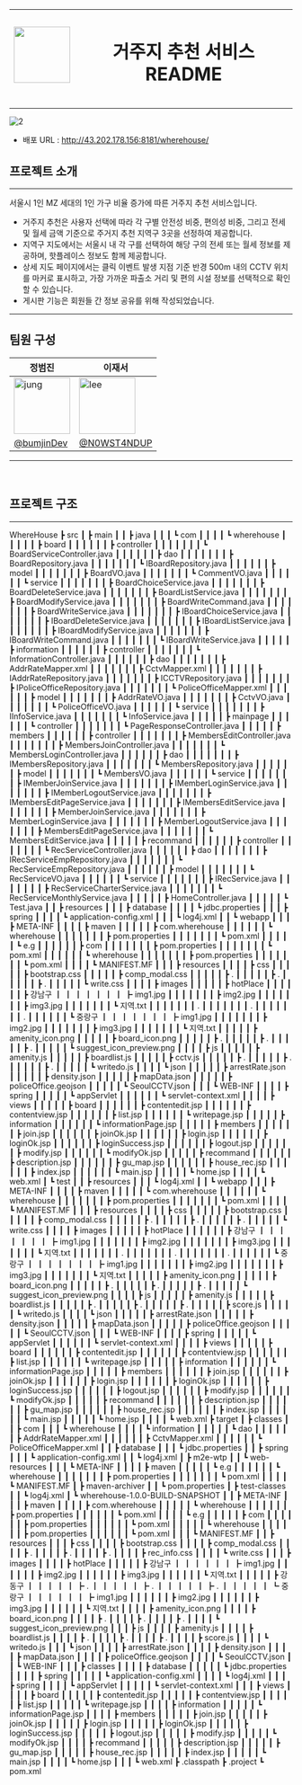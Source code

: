 <img src="https://github.com/user-attachments/assets/f521acdb-4507-4aee-8abd-ac88f80318bb" width="100" height="100"/>| <h1>거주지 추천 서비스 README</h1>|
---| ---|

---

![2](https://github.com/user-attachments/assets/84dc3382-ae6f-4856-a8f0-2a21242319d3)

+ 배포 URL : http://43.202.178.156:8181/wherehouse/


## 프로젝트 소개
---
서울시 1인 MZ 세대의 1인 가구 비율 증가에 따른 거주지 추천 서비스입니다.
+ 거주지 추천은 사용자 선택에 따라 각 구별 안전성 비중, 편의성 비중, 그리고 전세 및 월세 금액 기준으로 주거지 추천 지역구 3곳을 선정하여 제공합니다.
+ 지역구 지도에서는 서울시 내 각 구를 선택하여 해당 구의 전세 또는 월세 정보를 제공하며, 핫플레이스 정보도 함께 제공합니다.
+ 상세 지도 페이지에서는 클릭 이벤트 발생 지점 기준 반경 500m 내의 CCTV 위치를 마커로 표시하고, 가장 가까운 파출소 거리 및 편의 시설 정보를 선택적으로 확인할 수 있습니다.
+ 게시판 기능은 회원들 간 정보 공유를 위해 작성되었습니다.

---

## 팀원 구성

| 정범진 | 이재서 |
| --- | --- |
| <img src="https://github.com/user-attachments/assets/946612ee-7f7f-41ce-8d8c-85b578f18d2d" width="100" height="100" alt="jung"/> | <img src="https://github.com/user-attachments/assets/8b4a2dd0-166a-4e04-93eb-38482a2828fe" width="100" height="100" alt="lee"/> |
| [@bumjinDev](https://github.com/bumjinDev/wherehouse) | [@N0WST4NDUP](https://github.com/N0WST4NDUP) |

---
<br>

## 프로젝트 구조
---
WhereHouse
 ┣ src
 ┃ ┣ main
 ┃ ┃ ┣ java
 ┃ ┃ ┃ ┗ com
 ┃ ┃ ┃ ┃ ┗ wherehouse
 ┃ ┃ ┃ ┃ ┃ ┣ board
 ┃ ┃ ┃ ┃ ┃ ┃ ┣ controller
 ┃ ┃ ┃ ┃ ┃ ┃ ┃ ┗ BoardServiceController.java
 ┃ ┃ ┃ ┃ ┃ ┃ ┣ dao
 ┃ ┃ ┃ ┃ ┃ ┃ ┃ ┣ BoardRepository.java
 ┃ ┃ ┃ ┃ ┃ ┃ ┃ ┗ IBoardRepository.java
 ┃ ┃ ┃ ┃ ┃ ┃ ┣ model
 ┃ ┃ ┃ ┃ ┃ ┃ ┃ ┣ BoardVO.java
 ┃ ┃ ┃ ┃ ┃ ┃ ┃ ┗ CommentVO.java
 ┃ ┃ ┃ ┃ ┃ ┃ ┗ service
 ┃ ┃ ┃ ┃ ┃ ┃ ┃ ┣ BoardChoiceService.java
 ┃ ┃ ┃ ┃ ┃ ┃ ┃ ┣ BoardDeleteService.java
 ┃ ┃ ┃ ┃ ┃ ┃ ┃ ┣ BoardListService.java
 ┃ ┃ ┃ ┃ ┃ ┃ ┃ ┣ BoardModifyService.java
 ┃ ┃ ┃ ┃ ┃ ┃ ┃ ┣ BoardWriteCommand.java
 ┃ ┃ ┃ ┃ ┃ ┃ ┃ ┣ BoardWriteService.java
 ┃ ┃ ┃ ┃ ┃ ┃ ┃ ┣ IBoardChoiceService.java
 ┃ ┃ ┃ ┃ ┃ ┃ ┃ ┣ IBoardDeleteService.java
 ┃ ┃ ┃ ┃ ┃ ┃ ┃ ┣ IBoardListService.java
 ┃ ┃ ┃ ┃ ┃ ┃ ┃ ┣ IBoardModifyService.java
 ┃ ┃ ┃ ┃ ┃ ┃ ┃ ┣ IBoardWriteCommand.java
 ┃ ┃ ┃ ┃ ┃ ┃ ┃ ┗ IBoardWriteService.java
 ┃ ┃ ┃ ┃ ┃ ┣ information
 ┃ ┃ ┃ ┃ ┃ ┃ ┣ controller
 ┃ ┃ ┃ ┃ ┃ ┃ ┃ ┗ InformationController.java
 ┃ ┃ ┃ ┃ ┃ ┃ ┣ dao
 ┃ ┃ ┃ ┃ ┃ ┃ ┃ ┣ AddrRateMapper.xml
 ┃ ┃ ┃ ┃ ┃ ┃ ┃ ┣ CctvMapper.xml
 ┃ ┃ ┃ ┃ ┃ ┃ ┃ ┣ IAddrRateRepository.java
 ┃ ┃ ┃ ┃ ┃ ┃ ┃ ┣ ICCTVRepository.java
 ┃ ┃ ┃ ┃ ┃ ┃ ┃ ┣ IPoliceOfficeRepository.java
 ┃ ┃ ┃ ┃ ┃ ┃ ┃ ┗ PoliceOfficeMapper.xml
 ┃ ┃ ┃ ┃ ┃ ┃ ┣ model
 ┃ ┃ ┃ ┃ ┃ ┃ ┃ ┣ AddrRateVO.java
 ┃ ┃ ┃ ┃ ┃ ┃ ┃ ┣ CctvVO.java
 ┃ ┃ ┃ ┃ ┃ ┃ ┃ ┗ PoliceOfficeVO.java
 ┃ ┃ ┃ ┃ ┃ ┃ ┗ service
 ┃ ┃ ┃ ┃ ┃ ┃ ┃ ┣ IInfoService.java
 ┃ ┃ ┃ ┃ ┃ ┃ ┃ ┗ InfoService.java
 ┃ ┃ ┃ ┃ ┃ ┣ mainpage
 ┃ ┃ ┃ ┃ ┃ ┃ ┗ controller
 ┃ ┃ ┃ ┃ ┃ ┃ ┃ ┗ PageResponseController.java
 ┃ ┃ ┃ ┃ ┃ ┣ members
 ┃ ┃ ┃ ┃ ┃ ┃ ┣ controller
 ┃ ┃ ┃ ┃ ┃ ┃ ┃ ┣ MembersEditController.java
 ┃ ┃ ┃ ┃ ┃ ┃ ┃ ┣ MembersJoinController.java
 ┃ ┃ ┃ ┃ ┃ ┃ ┃ ┗ MembersLoginController.java
 ┃ ┃ ┃ ┃ ┃ ┃ ┣ dao
 ┃ ┃ ┃ ┃ ┃ ┃ ┃ ┣ IMembersRepository.java
 ┃ ┃ ┃ ┃ ┃ ┃ ┃ ┗ MembersRepository.java
 ┃ ┃ ┃ ┃ ┃ ┃ ┣ model
 ┃ ┃ ┃ ┃ ┃ ┃ ┃ ┗ MembersVO.java
 ┃ ┃ ┃ ┃ ┃ ┃ ┗ service
 ┃ ┃ ┃ ┃ ┃ ┃ ┃ ┣ IMemberJoinService.java
 ┃ ┃ ┃ ┃ ┃ ┃ ┃ ┣ IMemberLoginService.java
 ┃ ┃ ┃ ┃ ┃ ┃ ┃ ┣ IMemberLogoutService.java
 ┃ ┃ ┃ ┃ ┃ ┃ ┃ ┣ IMembersEditPageService.java
 ┃ ┃ ┃ ┃ ┃ ┃ ┃ ┣ IMembersEditService.java
 ┃ ┃ ┃ ┃ ┃ ┃ ┃ ┣ MemberJoinService.java
 ┃ ┃ ┃ ┃ ┃ ┃ ┃ ┣ MemberLoginService.java
 ┃ ┃ ┃ ┃ ┃ ┃ ┃ ┣ MemberLogoutService.java
 ┃ ┃ ┃ ┃ ┃ ┃ ┃ ┣ MembersEditPageService.java
 ┃ ┃ ┃ ┃ ┃ ┃ ┃ ┗ MembersEditService.java
 ┃ ┃ ┃ ┃ ┃ ┣ recommand
 ┃ ┃ ┃ ┃ ┃ ┃ ┣ controller
 ┃ ┃ ┃ ┃ ┃ ┃ ┃ ┗ RecServiceController.java
 ┃ ┃ ┃ ┃ ┃ ┃ ┣ dao
 ┃ ┃ ┃ ┃ ┃ ┃ ┃ ┣ IRecServiceEmpRepository.java
 ┃ ┃ ┃ ┃ ┃ ┃ ┃ ┗ RecServiceEmpRepository.java
 ┃ ┃ ┃ ┃ ┃ ┃ ┣ model
 ┃ ┃ ┃ ┃ ┃ ┃ ┃ ┗ RecServiceVO.java
 ┃ ┃ ┃ ┃ ┃ ┃ ┗ service
 ┃ ┃ ┃ ┃ ┃ ┃ ┃ ┣ IRecService.java
 ┃ ┃ ┃ ┃ ┃ ┃ ┃ ┣ RecServiceCharterService.java
 ┃ ┃ ┃ ┃ ┃ ┃ ┃ ┗ RecServiceMonthlyService.java
 ┃ ┃ ┃ ┃ ┃ ┣ HomeController.java
 ┃ ┃ ┃ ┃ ┃ ┗ Test.java
 ┃ ┃ ┣ resources
 ┃ ┃ ┃ ┣ database
 ┃ ┃ ┃ ┃ ┗ jdbc.properties
 ┃ ┃ ┃ ┣ spring
 ┃ ┃ ┃ ┃ ┗ application-config.xml
 ┃ ┃ ┃ ┗ log4j.xml
 ┃ ┃ ┗ webapp
 ┃ ┃ ┃ ┣ META-INF
 ┃ ┃ ┃ ┃ ┣ maven
 ┃ ┃ ┃ ┃ ┃ ┣ com.wherehouse
 ┃ ┃ ┃ ┃ ┃ ┃ ┗ wherehouse
 ┃ ┃ ┃ ┃ ┃ ┃ ┃ ┣ pom.properties
 ┃ ┃ ┃ ┃ ┃ ┃ ┃ ┗ pom.xml
 ┃ ┃ ┃ ┃ ┃ ┗ e.g
 ┃ ┃ ┃ ┃ ┃ ┃ ┣ com
 ┃ ┃ ┃ ┃ ┃ ┃ ┃ ┣ pom.properties
 ┃ ┃ ┃ ┃ ┃ ┃ ┃ ┗ pom.xml
 ┃ ┃ ┃ ┃ ┃ ┃ ┗ wherehouse
 ┃ ┃ ┃ ┃ ┃ ┃ ┃ ┣ pom.properties
 ┃ ┃ ┃ ┃ ┃ ┃ ┃ ┗ pom.xml
 ┃ ┃ ┃ ┃ ┗ MANIFEST.MF
 ┃ ┃ ┃ ┣ resources
 ┃ ┃ ┃ ┃ ┣ css
 ┃ ┃ ┃ ┃ ┃ ┣ bootstrap.css
 ┃ ┃ ┃ ┃ ┃ ┣ comp_modal.css
 ┃ ┃ ┃ ┃ ┃ ┣     .
 ┃ ┃ ┃ ┃ ┃ ┣     .
 ┃ ┃ ┃ ┃ ┃ ┣     .
 ┃ ┃ ┃ ┃ ┃ ┗ write.css
 ┃ ┃ ┃ ┃ ┣ images
 ┃ ┃ ┃ ┃ ┃ ┣ hotPlace
 ┃ ┃ ┃ ┃ ┃ ┃ ┣ 강남구
 ┃ ┃ ┃ ┃ ┃ ┃ ┃ ┣ img1.jpg
 ┃ ┃ ┃ ┃ ┃ ┃ ┃ ┣ img2.jpg
 ┃ ┃ ┃ ┃ ┃ ┃ ┃ ┣ img3.jpg
 ┃ ┃ ┃ ┃ ┃ ┃ ┃ ┗ 지역.txt
 ┃ ┃ ┃ ┃ ┃ ┃ ┃      .
 ┃ ┃ ┃ ┃ ┃ ┃ ┃      .
 ┃ ┃ ┃ ┃ ┃ ┃ ┃      .
 ┃ ┃ ┃ ┃ ┃ ┃ ┗ 중랑구
 ┃ ┃ ┃ ┃ ┃ ┃ ┃ ┣ img1.jpg
 ┃ ┃ ┃ ┃ ┃ ┃ ┃ ┣ img2.jpg
 ┃ ┃ ┃ ┃ ┃ ┃ ┃ ┣ img3.jpg
 ┃ ┃ ┃ ┃ ┃ ┃ ┃ ┗ 지역.txt
 ┃ ┃ ┃ ┃ ┃ ┣ amenity_icon.png
 ┃ ┃ ┃ ┃ ┃ ┣ board_icon.png
 ┃ ┃ ┃ ┃ ┃ ┣       .
 ┃ ┃ ┃ ┃ ┃ ┣       .
 ┃ ┃ ┃ ┃ ┃ ┣       .
 ┃ ┃ ┃ ┃ ┃ ┗ suggest_icon_preview.png
 ┃ ┃ ┃ ┃ ┣ js
 ┃ ┃ ┃ ┃ ┃ ┣ amenity.js
 ┃ ┃ ┃ ┃ ┃ ┣ boardlist.js
 ┃ ┃ ┃ ┃ ┃ ┣ cctv.js
 ┃ ┃ ┃ ┃ ┃ ┣       .
 ┃ ┃ ┃ ┃ ┃ ┣       .
 ┃ ┃ ┃ ┃ ┃ ┣       .
 ┃ ┃ ┃ ┃ ┃ ┗ writedo.js
 ┃ ┃ ┃ ┃ ┗ json
 ┃ ┃ ┃ ┃ ┃ ┣ arrestRate.json
 ┃ ┃ ┃ ┃ ┃ ┣ density.json
 ┃ ┃ ┃ ┃ ┃ ┣ mapData.json
 ┃ ┃ ┃ ┃ ┃ ┣ policeOffice.geojson
 ┃ ┃ ┃ ┃ ┃ ┗ SeoulCCTV.json
 ┃ ┃ ┃ ┗ WEB-INF
 ┃ ┃ ┃ ┃ ┣ spring
 ┃ ┃ ┃ ┃ ┃ ┗ appServlet
 ┃ ┃ ┃ ┃ ┃ ┃ ┗ servlet-context.xml
 ┃ ┃ ┃ ┃ ┣ views
 ┃ ┃ ┃ ┃ ┃ ┣ board
 ┃ ┃ ┃ ┃ ┃ ┃ ┣ contentedit.jsp
 ┃ ┃ ┃ ┃ ┃ ┃ ┣ contentview.jsp
 ┃ ┃ ┃ ┃ ┃ ┃ ┣ list.jsp
 ┃ ┃ ┃ ┃ ┃ ┃ ┗ writepage.jsp
 ┃ ┃ ┃ ┃ ┃ ┣ information
 ┃ ┃ ┃ ┃ ┃ ┃ ┗ informationPage.jsp
 ┃ ┃ ┃ ┃ ┃ ┣ members
 ┃ ┃ ┃ ┃ ┃ ┃ ┣ join.jsp
 ┃ ┃ ┃ ┃ ┃ ┃ ┣ joinOk.jsp
 ┃ ┃ ┃ ┃ ┃ ┃ ┣ login.jsp
 ┃ ┃ ┃ ┃ ┃ ┃ ┣ loginOk.jsp
 ┃ ┃ ┃ ┃ ┃ ┃ ┣ loginSuccess.jsp
 ┃ ┃ ┃ ┃ ┃ ┃ ┣ logout.jsp
 ┃ ┃ ┃ ┃ ┃ ┃ ┣ modify.jsp
 ┃ ┃ ┃ ┃ ┃ ┃ ┗ modifyOk.jsp
 ┃ ┃ ┃ ┃ ┃ ┣ recommand
 ┃ ┃ ┃ ┃ ┃ ┃ ┣ description.jsp
 ┃ ┃ ┃ ┃ ┃ ┃ ┣ gu_map.jsp
 ┃ ┃ ┃ ┃ ┃ ┃ ┣ house_rec.jsp
 ┃ ┃ ┃ ┃ ┃ ┃ ┣ index.jsp
 ┃ ┃ ┃ ┃ ┃ ┃ ┗ main.jsp
 ┃ ┃ ┃ ┃ ┃ ┗ home.jsp
 ┃ ┃ ┃ ┃ ┗ web.xml
 ┃ ┗ test
 ┃ ┃ ┣ resources
 ┃ ┃ ┃ ┗ log4j.xml
 ┃ ┃ ┗ webapp
 ┃ ┃ ┃ ┣ META-INF
 ┃ ┃ ┃ ┃ ┣ maven
 ┃ ┃ ┃ ┃ ┃ ┗ com.wherehouse
 ┃ ┃ ┃ ┃ ┃ ┃ ┗ wherehouse
 ┃ ┃ ┃ ┃ ┃ ┃ ┃ ┣ pom.properties
 ┃ ┃ ┃ ┃ ┃ ┃ ┃ ┗ pom.xml
 ┃ ┃ ┃ ┃ ┗ MANIFEST.MF
 ┃ ┃ ┃ ┣ resources
 ┃ ┃ ┃ ┃ ┣ css
 ┃ ┃ ┃ ┃ ┃ ┣ bootstrap.css
 ┃ ┃ ┃ ┃ ┃ ┣ comp_modal.css
 ┃ ┃ ┃ ┃ ┃ ┣      .
 ┃ ┃ ┃ ┃ ┃ ┣      .
 ┃ ┃ ┃ ┃ ┃ ┣      .
 ┃ ┃ ┃ ┃ ┃ ┗ write.css
 ┃ ┃ ┃ ┃ ┣ images
 ┃ ┃ ┃ ┃ ┃ ┣ hotPlace
 ┃ ┃ ┃ ┃ ┃ ┃ ┣ 강남구
 ┃ ┃ ┃ ┃ ┃ ┃ ┃ ┣ img1.jpg
 ┃ ┃ ┃ ┃ ┃ ┃ ┃ ┣ img2.jpg
 ┃ ┃ ┃ ┃ ┃ ┃ ┃ ┣ img3.jpg
 ┃ ┃ ┃ ┃ ┃ ┃ ┃ ┗ 지역.txt
 ┃ ┃ ┃ ┃ ┃ ┃ ┃    .
 ┃ ┃ ┃ ┃ ┃ ┃ ┃    .
 ┃ ┃ ┃ ┃ ┃ ┃ ┃    .
 ┃ ┃ ┃ ┃ ┃ ┃ ┗ 중랑구
 ┃ ┃ ┃ ┃ ┃ ┃ ┃ ┣ img1.jpg
 ┃ ┃ ┃ ┃ ┃ ┃ ┃ ┣ img2.jpg
 ┃ ┃ ┃ ┃ ┃ ┃ ┃ ┣ img3.jpg
 ┃ ┃ ┃ ┃ ┃ ┃ ┃ ┗ 지역.txt
 ┃ ┃ ┃ ┃ ┃ ┣ amenity_icon.png
 ┃ ┃ ┃ ┃ ┃ ┣ board_icon.png
 ┃ ┃ ┃ ┃ ┃ ┣    .
 ┃ ┃ ┃ ┃ ┃ ┣    .
 ┃ ┃ ┃ ┃ ┃ ┣    .
 ┃ ┃ ┃ ┃ ┃ ┗ suggest_icon_preview.png
 ┃ ┃ ┃ ┃ ┣ js
 ┃ ┃ ┃ ┃ ┃ ┣ amenity.js
 ┃ ┃ ┃ ┃ ┃ ┣ boardlist.js
 ┃ ┃ ┃ ┃ ┃ ┣    .
 ┃ ┃ ┃ ┃ ┃ ┣    .
 ┃ ┃ ┃ ┃ ┃ ┣    .
 ┃ ┃ ┃ ┃ ┃ ┣ score.js
 ┃ ┃ ┃ ┃ ┃ ┗ writedo.js
 ┃ ┃ ┃ ┃ ┗ json
 ┃ ┃ ┃ ┃ ┃ ┣ arrestRate.json
 ┃ ┃ ┃ ┃ ┃ ┣ density.json
 ┃ ┃ ┃ ┃ ┃ ┣ mapData.json
 ┃ ┃ ┃ ┃ ┃ ┣ policeOffice.geojson
 ┃ ┃ ┃ ┃ ┃ ┗ SeoulCCTV.json
 ┃ ┃ ┃ ┗ WEB-INF
 ┃ ┃ ┃ ┃ ┣ spring
 ┃ ┃ ┃ ┃ ┃ ┗ appServlet
 ┃ ┃ ┃ ┃ ┃ ┃ ┗ servlet-context.xml
 ┃ ┃ ┃ ┃ ┣ views
 ┃ ┃ ┃ ┃ ┃ ┣ board
 ┃ ┃ ┃ ┃ ┃ ┃ ┣ contentedit.jsp
 ┃ ┃ ┃ ┃ ┃ ┃ ┣ contentview.jsp
 ┃ ┃ ┃ ┃ ┃ ┃ ┣ list.jsp
 ┃ ┃ ┃ ┃ ┃ ┃ ┗ writepage.jsp
 ┃ ┃ ┃ ┃ ┃ ┣ information
 ┃ ┃ ┃ ┃ ┃ ┃ ┗ informationPage.jsp
 ┃ ┃ ┃ ┃ ┃ ┣ members
 ┃ ┃ ┃ ┃ ┃ ┃ ┣ join.jsp
 ┃ ┃ ┃ ┃ ┃ ┃ ┣ joinOk.jsp
 ┃ ┃ ┃ ┃ ┃ ┃ ┣ login.jsp
 ┃ ┃ ┃ ┃ ┃ ┃ ┣ loginOk.jsp
 ┃ ┃ ┃ ┃ ┃ ┃ ┣ loginSuccess.jsp
 ┃ ┃ ┃ ┃ ┃ ┃ ┣ logout.jsp
 ┃ ┃ ┃ ┃ ┃ ┃ ┣ modify.jsp
 ┃ ┃ ┃ ┃ ┃ ┃ ┗ modifyOk.jsp
 ┃ ┃ ┃ ┃ ┃ ┣ recommand
 ┃ ┃ ┃ ┃ ┃ ┃ ┣ description.jsp
 ┃ ┃ ┃ ┃ ┃ ┃ ┣ gu_map.jsp
 ┃ ┃ ┃ ┃ ┃ ┃ ┣ house_rec.jsp
 ┃ ┃ ┃ ┃ ┃ ┃ ┣ index.jsp
 ┃ ┃ ┃ ┃ ┃ ┃ ┗ main.jsp
 ┃ ┃ ┃ ┃ ┃ ┗ home.jsp
 ┃ ┃ ┃ ┃ ┗ web.xml
 ┣ target
 ┃ ┣ classes
 ┃ ┃ ┣ com
 ┃ ┃ ┃ ┗ wherehouse
 ┃ ┃ ┃ ┃ ┗ information
 ┃ ┃ ┃ ┃ ┃ ┗ dao
 ┃ ┃ ┃ ┃ ┃ ┃ ┣ AddrRateMapper.xml
 ┃ ┃ ┃ ┃ ┃ ┃ ┣ CctvMapper.xml
 ┃ ┃ ┃ ┃ ┃ ┃ ┗ PoliceOfficeMapper.xml
 ┃ ┃ ┣ database
 ┃ ┃ ┃ ┗ jdbc.properties
 ┃ ┃ ┣ spring
 ┃ ┃ ┃ ┗ application-config.xml
 ┃ ┃ ┗ log4j.xml
 ┃ ┣ m2e-wtp
 ┃ ┃ ┗ web-resources
 ┃ ┃ ┃ ┗ META-INF
 ┃ ┃ ┃ ┃ ┣ maven
 ┃ ┃ ┃ ┃ ┃ ┗ e.g
 ┃ ┃ ┃ ┃ ┃ ┃ ┗ wherehouse
 ┃ ┃ ┃ ┃ ┃ ┃ ┃ ┣ pom.properties
 ┃ ┃ ┃ ┃ ┃ ┃ ┃ ┗ pom.xml
 ┃ ┃ ┃ ┃ ┗ MANIFEST.MF
 ┃ ┣ maven-archiver
 ┃ ┃ ┗ pom.properties
 ┃ ┣ test-classes
 ┃ ┃ ┗ log4j.xml
 ┃ ┗ wherehouse-1.0.0-BUILD-SNAPSHOT
 ┃ ┃ ┣ META-INF
 ┃ ┃ ┃ ┣ maven
 ┃ ┃ ┃ ┃ ┣ com.wherehouse
 ┃ ┃ ┃ ┃ ┃ ┗ wherehouse
 ┃ ┃ ┃ ┃ ┃ ┃ ┣ pom.properties
 ┃ ┃ ┃ ┃ ┃ ┃ ┗ pom.xml
 ┃ ┃ ┃ ┃ ┗ e.g
 ┃ ┃ ┃ ┃ ┃ ┣ com
 ┃ ┃ ┃ ┃ ┃ ┃ ┣ pom.properties
 ┃ ┃ ┃ ┃ ┃ ┃ ┗ pom.xml
 ┃ ┃ ┃ ┃ ┃ ┗ wherehouse
 ┃ ┃ ┃ ┃ ┃ ┃ ┣ pom.properties
 ┃ ┃ ┃ ┃ ┃ ┃ ┗ pom.xml
 ┃ ┃ ┃ ┗ MANIFEST.MF
 ┃ ┃ ┣ resources
 ┃ ┃ ┃ ┣ css
 ┃ ┃ ┃ ┃ ┣ bootstrap.css
 ┃ ┃ ┃ ┃ ┣ comp_modal.css
 ┃ ┃ ┃ ┃ ┣    .
 ┃ ┃ ┃ ┃ ┣    .
 ┃ ┃ ┃ ┃ ┣    .
 ┃ ┃ ┃ ┃ ┣ rec_info.css
 ┃ ┃ ┃ ┃ ┗ write.css
 ┃ ┃ ┃ ┣ images
 ┃ ┃ ┃ ┃ ┣ hotPlace
 ┃ ┃ ┃ ┃ ┃ ┣ 강남구
 ┃ ┃ ┃ ┃ ┃ ┃ ┣ img1.jpg
 ┃ ┃ ┃ ┃ ┃ ┃ ┣ img2.jpg
 ┃ ┃ ┃ ┃ ┃ ┃ ┣ img3.jpg
 ┃ ┃ ┃ ┃ ┃ ┃ ┗ 지역.txt
 ┃ ┃ ┃ ┃ ┃ ┣ 강동구
 ┃ ┃ ┃ ┃ ┃ ┣      .
 ┃ ┃ ┃ ┃ ┃ ┣      .
 ┃ ┃ ┃ ┃ ┃ ┣      .
 ┃ ┃ ┃ ┃ ┃ ┗ 중랑구
 ┃ ┃ ┃ ┃ ┃ ┃ ┣ img1.jpg
 ┃ ┃ ┃ ┃ ┃ ┃ ┣ img2.jpg
 ┃ ┃ ┃ ┃ ┃ ┃ ┣ img3.jpg
 ┃ ┃ ┃ ┃ ┃ ┃ ┗ 지역.txt
 ┃ ┃ ┃ ┃ ┣ amenity_icon.png
 ┃ ┃ ┃ ┃ ┣ board_icon.png
 ┃ ┃ ┃ ┃ ┣         .
 ┃ ┃ ┃ ┃ ┣         .
 ┃ ┃ ┃ ┃ ┣         .
 ┃ ┃ ┃ ┃ ┗ suggest_icon_preview.png
 ┃ ┃ ┃ ┣ js
 ┃ ┃ ┃ ┃ ┣ amenity.js
 ┃ ┃ ┃ ┃ ┣ boardlist.js
 ┃ ┃ ┃ ┃ ┣     .
 ┃ ┃ ┃ ┃ ┣     . 
 ┃ ┃ ┃ ┃ ┣     .
 ┃ ┃ ┃ ┃ ┣ score.js
 ┃ ┃ ┃ ┃ ┗ writedo.js
 ┃ ┃ ┃ ┗ json
 ┃ ┃ ┃ ┃ ┣ arrestRate.json
 ┃ ┃ ┃ ┃ ┣ density.json
 ┃ ┃ ┃ ┃ ┣ mapData.json
 ┃ ┃ ┃ ┃ ┣ policeOffice.geojson
 ┃ ┃ ┃ ┃ ┗ SeoulCCTV.json
 ┃ ┃ ┗ WEB-INF
 ┃ ┃ ┃ ┣ classes
 ┃ ┃ ┃ ┃ ┣ database
 ┃ ┃ ┃ ┃ ┃ ┗ jdbc.properties
 ┃ ┃ ┃ ┃ ┣ spring
 ┃ ┃ ┃ ┃ ┃ ┗ application-config.xml
 ┃ ┃ ┃ ┃ ┗ log4j.xml
 ┃ ┃ ┃ ┣ spring
 ┃ ┃ ┃ ┃ ┗ appServlet
 ┃ ┃ ┃ ┃ ┃ ┗ servlet-context.xml
 ┃ ┃ ┃ ┣ views
 ┃ ┃ ┃ ┃ ┣ board
 ┃ ┃ ┃ ┃ ┃ ┣ contentedit.jsp
 ┃ ┃ ┃ ┃ ┃ ┣ contentview.jsp
 ┃ ┃ ┃ ┃ ┃ ┣ list.jsp
 ┃ ┃ ┃ ┃ ┃ ┗ writepage.jsp
 ┃ ┃ ┃ ┃ ┣ information
 ┃ ┃ ┃ ┃ ┃ ┗ informationPage.jsp
 ┃ ┃ ┃ ┃ ┣ members
 ┃ ┃ ┃ ┃ ┃ ┣ join.jsp
 ┃ ┃ ┃ ┃ ┃ ┣ joinOk.jsp
 ┃ ┃ ┃ ┃ ┃ ┣ login.jsp
 ┃ ┃ ┃ ┃ ┃ ┣ loginOk.jsp
 ┃ ┃ ┃ ┃ ┃ ┣ loginSuccess.jsp
 ┃ ┃ ┃ ┃ ┃ ┣ logout.jsp
 ┃ ┃ ┃ ┃ ┃ ┣ modify.jsp
 ┃ ┃ ┃ ┃ ┃ ┗ modifyOk.jsp
 ┃ ┃ ┃ ┃ ┣ recommand
 ┃ ┃ ┃ ┃ ┃ ┣ description.jsp
 ┃ ┃ ┃ ┃ ┃ ┣ gu_map.jsp
 ┃ ┃ ┃ ┃ ┃ ┣ house_rec.jsp
 ┃ ┃ ┃ ┃ ┃ ┣ index.jsp
 ┃ ┃ ┃ ┃ ┃ ┗ main.jsp
 ┃ ┃ ┃ ┃ ┗ home.jsp
 ┃ ┃ ┃ ┗ web.xml
 ┣ .classpath
 ┣ .project
 ┗ pom.xml
